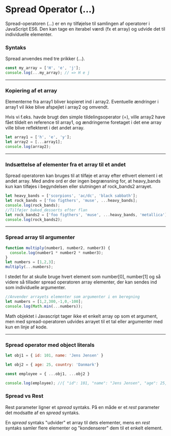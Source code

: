 # Spread Operator (...) 

Spread-operatoren (...) er en ny tilføjelse til samlingen af operatorer i JavaScript ES6. Den kan tage en iterabel værdi (fx et array) og udvide det til individuelle elementer.

### Syntaks
Spread anvendes med tre prikker (...).
```js
const my_array = ['H', 'e', 'j'];
console.log(...my_array); // => H e j
```
___
### Kopiering af et array
Elementerne fra array1 bliver kopieret ind i array2. Eventuelle ændringer i array1 vil ikke blive afspejlet i array2 og omvendt.

Hvis vi f.eks. havde brugt den simple tildelingsoperator (=), ville array2 have fået tildelt en reference til array1, og ændringerne foretaget i det ene array ville blive reflekteret i det andet array.
```js
let array1 = ['h', 'e', 'y'];
let array2 = [...array1];
console.log(array2);
```
___
### Indsættelse af elementer fra et array til et andet
Spread operatoren kan bruges til at tilføje et array efter ethvert element i et andet array. Med andre ord er der ingen begrænsning for, at heavy_bands kun kan tilføjes i begyndelsen eller slutningen af rock_bands2 arrayet.
```js
let heavy_bands = ['scorpions', 'ac/dc', 'black sabbath'];
let rock_bands = ['foo figthers', 'muse', ...heavy_bands];
console.log(rock_bands);
//Tilføjer baked_desserts efter flan
let rock_bands2 = ['foo figthers', 'muse', ...heavy_bands, 'metallica'];
console.log(rock_bands2);
```
___
### Spread array til argumenter
```js
function multiply(number1, number2, number3) {
  console.log(number1 * number2 * number3);
}
let numbers = [1,2,3];
multiply(...numbers);
```
I stedet for at skulle bruge hvert element som number[0], number[1] og så videre så tillader spread operatoren  array elementer, der kan sendes ind som individuelle argumenter.
```js
//Anvender arrayets elementer som argumenter i en beregning
let numbers = [1,2,300,-1,0,-100];
console.log(Math.min(...numbers));
```
Math objektet i Javascript tager ikke et enkelt array op som et argument, men med spread-operatoren udvides arrayet til et tal eller argumenter med kun en linje af kode.
___
### Spread operator med object literals
```js
let obj1 = { id: 101, name: 'Jens Jensen' }

let obj2 = { age: 25, country: 'Danmark'}

const employee = { ...obj1, ...obj2 }

console.log(employee); //{ "id": 101, "name": "Jens Jensen", "age": 25, "country": "Danmark" }
```

### Spread vs Rest

Rest parameter ligner et *spread* syntaks. På en måde er et *rest* parameter det modsatte af en *spread* syntaks. 

En *spread* syntaks "udvider" et array til dets elementer, mens en *rest* syntaks samler flere elementer og "kondenserer" dem til et enkelt element.
